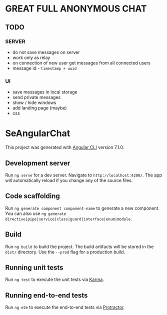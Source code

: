 # GREAT FULL ANONYMOUS CHAT

## TODO
### SERVER
 - do not save messages on server
 - work only as relay
 - on connection of new user get messages from all connected users
 - message id - `timestamp + uuid`
### UI
 - save messages in local storage
 - send private messages
 - show / hide windows 
 - add landing page (maybe)
 - css




 
 # SeAngularChat
 This project was generated with [Angular CLI](https://github.com/angular/angular-cli) version 7.1.0.
 ## Development server
 Run `ng serve` for a dev server. Navigate to `http://localhost:4200/`. The app will automatically reload if you change any of the source files.
 ## Code scaffolding
 Run `ng generate component component-name` to generate a new component. You can also use `ng generate directive|pipe|service|class|guard|interface|enum|module`.
 ## Build
 Run `ng build` to build the project. The build artifacts will be stored in the `dist/` directory. Use the `--prod` flag for a production build.
 ## Running unit tests
 Run `ng test` to execute the unit tests via [Karma](https://karma-runner.github.io).
 ## Running end-to-end tests
 Run `ng e2e` to execute the end-to-end tests via [Protractor](http://www.protractortest.org/).
